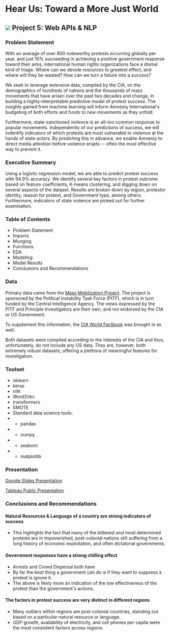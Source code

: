 # Hear Us: Toward a More Just World

## ![](https://ga-dash.s3.amazonaws.com/production/assets/logo-9f88ae6c9c3871690e33280fcf557f33.png) Project 5: Web APIs & NLP

### Problem Statement

With an average of over 600 noteworthy protests occurring globally per year, and just 10% succeeding in achieving a positive government response toward their aims, international human rights organizations face a dismal kind of triage. Where can we devote resources to greatest effect, and where will they be wasted? How can we turn a failure into a success?

We seek to leverage extensive data, compiled by the CIA, on the demographics of hundreds of nations and the thousands of mass movements that have arisen over the past two decades and change, in building a highly-interpretable predictive model of protest success. The insights gained from machine learning will inform Amnesty International's budgeting of both efforts and funds to new movements as they unfold.

Furthermore, state-sanctioned violence is an all-too common response to popular movements. Independently of our predictions of success, we will indentify indicators of which protests are most vulnerable to violence at the hands of state actors. By predicting this in advance, we enable Amnesty to direct media attention before violence erupts -- often the most effective way to prevent it.


### Executive Summary 

Using a logistic regression model, we are able to predict protest success with 94.9% accuracy.  We identify several key factors in protest outcome based on feature coefficients, K-means clustering, and digging down on several aspects of the dataset.  Results are broken down by region, protestor identity, reason for protest, and Government type, among others.  Furthermore, indicators of state violence are picked out for further examination.

### Table of Contents
- Problem Statement
- Imports
- Munging
- Functions
- EDA
- Modeling
- Model Results
- Conclusions and Recommendations

### Data 

Primary data came from the [Mass Mobilization Project](https://massmobilization.github.io/).  The project is sponsored by the Political Instability Task Force (PITF), which is in turn funded by the Central Intelligence Agency.  The views expressed by the PITF and Principle Investigators are their own, and not endorsed by the CIA or US Government.

To supplement this information, the [CIA World Factbook](https://www.cia.gov/the-world-factbook/) was brought in as well.  

Both datasets were compiled according to the interests of the CIA and thus, unfortunately, do not include any US data.  They are, however, both extremely robust datasets, offering a plethora of meaningful features for investigation.

### Toolset

- sklearn 
- keras
- nltk
- Word2Vec
- transformers
- SMOTE
- Standard data science tools:
- - pandas
- - numpy
- - seaborn
- - matplotlib

### Presentation

[Google Slides Presentation](https://docs.google.com/presentation/d/1t5ukQI4g47wQG_3s3AqrolRU9ibvjFbBRB-ck_7JMrM/edit#slide=id.gbe6f2c0281_0_90)

[Tableau Public Presentation](https://public.tableau.com/profile/david.holcomb#!/vizhome/Project_5_protests/AnnualGlobalProtests)

### Conclusions and Recommendations

#### Natural Resources & Language of a country are strong indicators of success
- This highlights the fact that many of the bitterest and most determined protests are in impoverished, post-colonial nations still suffering from a long history of economic exploitation, and often dictatorial governments.
#### Government responses have a strong chilling effect
- Arrests and Crowd Dispersal both have
- By far the best thing a government can do is if they want to suppress a protest is ignore it.
- The above is likely more an indication of the low effectiveness of the protest than the government's actions.
#### The factors in protest success are very distinct in different regions
- Many outliers within regions are post-colonial countries, standing out based on a particular natural resource or language.
- GDP growth, availability of electricity, and cell phones per capita were the most consistent factors across regions.